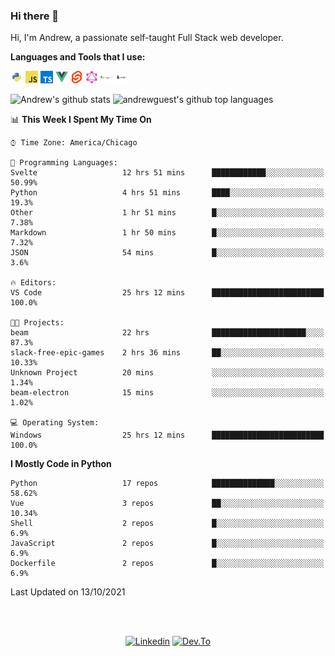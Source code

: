 ### Hi there 👋

Hi, I'm Andrew, a passionate self-taught Full Stack web developer.

**Languages and Tools that I use:**  

<code><img height="20" src="https://raw.githubusercontent.com/github/explore/80688e429a7d4ef2fca1e82350fe8e3517d3494d/topics/python/python.png"></code>
<code><img height="20" src="https://raw.githubusercontent.com/github/explore/80688e429a7d4ef2fca1e82350fe8e3517d3494d/topics/javascript/javascript.png"></code>
<code><img height="20" src="https://raw.githubusercontent.com/github/explore/80688e429a7d4ef2fca1e82350fe8e3517d3494d/topics/typescript/typescript.png"></code>
<code><img height="20" src="https://raw.githubusercontent.com/github/explore/80688e429a7d4ef2fca1e82350fe8e3517d3494d/topics/vue/vue.png"></code>
<code><img height="20" src="https://raw.githubusercontent.com/github/explore/42198dc9113595ddd22cc12771bb719c8cf08b67/topics/svelte/svelte.png"></code>
<code><img height="20" src="https://raw.githubusercontent.com/github/explore/5c058a388828bb5fde0bcafd4bc867b5bb3f26f3/topics/graphql/graphql.png"></code>
<code><img height="20" src="https://raw.githubusercontent.com/github/explore/80688e429a7d4ef2fca1e82350fe8e3517d3494d/topics/mongodb/mongodb.png"></code>
<code><img height="20" src="https://raw.githubusercontent.com/github/explore/d106aa3f6fa091ab80ab5c8cf0d931baff3caaea/topics/elixir/elixir.png"></code>

![Andrew's github stats](https://github-readme-stats.vercel.app/api?username=andrewguest&show_icons=true&theme=vue-dark&count_private=true)
<img height="180em" src="https://github-readme-stats.vercel.app/api/top-langs/?username=andrewguest&theme=vue-dark&layout=compact" alt="andrewguest's github top languages" />

<!--START_SECTION:waka-->
📊 **This Week I Spent My Time On** 

```text
⌚︎ Time Zone: America/Chicago

💬 Programming Languages: 
Svelte                   12 hrs 51 mins      ████████████░░░░░░░░░░░░░   50.99% 
Python                   4 hrs 51 mins       ████░░░░░░░░░░░░░░░░░░░░░   19.3% 
Other                    1 hr 51 mins        █░░░░░░░░░░░░░░░░░░░░░░░░   7.38% 
Markdown                 1 hr 50 mins        █░░░░░░░░░░░░░░░░░░░░░░░░   7.32% 
JSON                     54 mins             █░░░░░░░░░░░░░░░░░░░░░░░░   3.6%

🔥 Editors: 
VS Code                  25 hrs 12 mins      █████████████████████████   100.0%

🐱‍💻 Projects: 
beam                     22 hrs              █████████████████████░░░░   87.3% 
slack-free-epic-games    2 hrs 36 mins       ██░░░░░░░░░░░░░░░░░░░░░░░   10.33% 
Unknown Project          20 mins             ░░░░░░░░░░░░░░░░░░░░░░░░░   1.34% 
beam-electron            15 mins             ░░░░░░░░░░░░░░░░░░░░░░░░░   1.02%

💻 Operating System: 
Windows                  25 hrs 12 mins      █████████████████████████   100.0%

```

**I Mostly Code in Python** 

```text
Python                   17 repos            ██████████████░░░░░░░░░░░   58.62% 
Vue                      3 repos             ██░░░░░░░░░░░░░░░░░░░░░░░   10.34% 
Shell                    2 repos             █░░░░░░░░░░░░░░░░░░░░░░░░   6.9% 
JavaScript               2 repos             █░░░░░░░░░░░░░░░░░░░░░░░░   6.9% 
Dockerfile               2 repos             █░░░░░░░░░░░░░░░░░░░░░░░░   6.9%

```



 Last Updated on 13/10/2021
<!--END_SECTION:waka-->

<br><br>
<p align="center">
   <a href="https://www.linkedin.com/in/andrew-guest-a891759a" target="_blank"><img src="https://img.shields.io/badge/LinkedIn-0077B5?style=for-the-badge&logo=linkedin&logoColor=white" alt="Linkedin"></a>
  <a href="https://dev.to/aguest" target="_blank"><img src="https://img.shields.io/badge/Dev.to-0A0A0A?style=for-the-badge&logo=dev%2Eto&logoColor=white" alt="Dev.To"></a>
</p>
